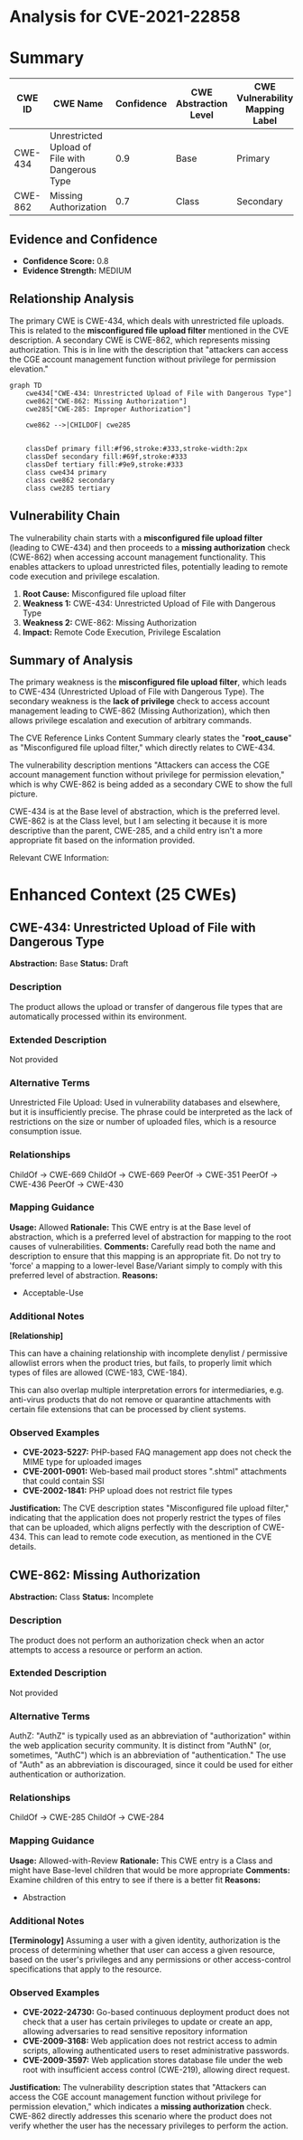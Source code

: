 # Analysis for CVE-2021-22858

# Summary
| CWE ID | CWE Name | Confidence | CWE Abstraction Level | CWE Vulnerability Mapping Label | CWE-Vulnerability Mapping Notes |
|---|---|---|---|---|---|
| CWE-434 | Unrestricted Upload of File with Dangerous Type | 0.9 | Base | Primary | Allowed |
| CWE-862 | Missing Authorization | 0.7 | Class | Secondary | Allowed-with-Review |

## Evidence and Confidence

*   **Confidence Score:** 0.8
*   **Evidence Strength:** MEDIUM

## Relationship Analysis
The primary CWE is CWE-434, which deals with unrestricted file uploads. This is related to the **misconfigured file upload filter** mentioned in the CVE description. A secondary CWE is CWE-862, which represents missing authorization. This is in line with the description that "attackers can access the CGE account management function without privilege for permission elevation."

```mermaid
graph TD
    cwe434["CWE-434: Unrestricted Upload of File with Dangerous Type"]
    cwe862["CWE-862: Missing Authorization"]
    cwe285["CWE-285: Improper Authorization"]

    cwe862 -->|CHILDOF| cwe285
    

    classDef primary fill:#f96,stroke:#333,stroke-width:2px
    classDef secondary fill:#69f,stroke:#333
    classDef tertiary fill:#9e9,stroke:#333
    class cwe434 primary
    class cwe862 secondary
    class cwe285 tertiary
```

## Vulnerability Chain
The vulnerability chain starts with a **misconfigured file upload filter** (leading to CWE-434) and then proceeds to a **missing authorization** check (CWE-862) when accessing account management functionality. This enables attackers to upload unrestricted files, potentially leading to remote code execution and privilege escalation.
1.  **Root Cause:** Misconfigured file upload filter
2.  **Weakness 1:** CWE-434: Unrestricted Upload of File with Dangerous Type
3.  **Weakness 2:** CWE-862: Missing Authorization
4.  **Impact:** Remote Code Execution, Privilege Escalation

## Summary of Analysis
The primary weakness is the **misconfigured file upload filter**, which leads to CWE-434 (Unrestricted Upload of File with Dangerous Type). The secondary weakness is the **lack of privilege** check to access account management leading to CWE-862 (Missing Authorization), which then allows privilege escalation and execution of arbitrary commands.

The CVE Reference Links Content Summary clearly states the "**root_cause**" as "Misconfigured file upload filter," which directly relates to CWE-434.

The vulnerability description mentions "Attackers can access the CGE account management function without privilege for permission elevation," which is why CWE-862 is being added as a secondary CWE to show the full picture.

CWE-434 is at the Base level of abstraction, which is the preferred level. CWE-862 is at the Class level, but I am selecting it because it is more descriptive than the parent, CWE-285, and a child entry isn't a more appropriate fit based on the information provided.

Relevant CWE Information:

# Enhanced Context (25 CWEs)

## CWE-434: Unrestricted Upload of File with Dangerous Type
**Abstraction:** Base
**Status:** Draft

### Description
The product allows the upload or transfer of dangerous file types that are automatically processed within its environment.

### Extended Description
Not provided

### Alternative Terms
Unrestricted File Upload: Used in vulnerability databases and elsewhere, but it is insufficiently precise. The phrase could be interpreted as the lack of restrictions on the size or number of uploaded files, which is a resource consumption issue.

### Relationships
ChildOf -> CWE-669
ChildOf -> CWE-669
PeerOf -> CWE-351
PeerOf -> CWE-436
PeerOf -> CWE-430

### Mapping Guidance
**Usage:** Allowed
**Rationale:** This CWE entry is at the Base level of abstraction, which is a preferred level of abstraction for mapping to the root causes of vulnerabilities.
**Comments:** Carefully read both the name and description to ensure that this mapping is an appropriate fit. Do not try to 'force' a mapping to a lower-level Base/Variant simply to comply with this preferred level of abstraction.
**Reasons:**
- Acceptable-Use


### Additional Notes
**[Relationship]**

This can have a chaining relationship with incomplete denylist / permissive allowlist errors when the product tries, but fails, to properly limit which types of files are allowed (CWE-183, CWE-184).


This can also overlap multiple interpretation errors for intermediaries, e.g. anti-virus products that do not remove or quarantine attachments with certain file extensions that can be processed by client systems.




### Observed Examples
- **CVE-2023-5227:** PHP-based FAQ management app does not check the MIME type for uploaded images
- **CVE-2001-0901:** Web-based mail product stores ".shtml" attachments that could contain SSI
- **CVE-2002-1841:** PHP upload does not restrict file types

**Justification:**
The CVE description states "Misconfigured file upload filter," indicating that the application does not properly restrict the types of files that can be uploaded, which aligns perfectly with the description of CWE-434. This can lead to remote code execution, as mentioned in the CVE details.

## CWE-862: Missing Authorization
**Abstraction:** Class
**Status:** Incomplete

### Description
The product does not perform an authorization check when an actor attempts to access a resource or perform an action.

### Extended Description
Not provided

### Alternative Terms
AuthZ: "AuthZ" is typically used as an abbreviation of "authorization" within the web application security community. It is distinct from "AuthN" (or, sometimes, "AuthC") which is an abbreviation of "authentication." The use of "Auth" as an abbreviation is discouraged, since it could be used for either authentication or authorization.

### Relationships
ChildOf -> CWE-285
ChildOf -> CWE-284

### Mapping Guidance
**Usage:** Allowed-with-Review
**Rationale:** This CWE entry is a Class and might have Base-level children that would be more appropriate
**Comments:** Examine children of this entry to see if there is a better fit
**Reasons:**
- Abstraction


### Additional Notes
**[Terminology]** Assuming a user with a given identity, authorization is the process of determining whether that user can access a given resource, based on the user's privileges and any permissions or other access-control specifications that apply to the resource.



### Observed Examples
- **CVE-2022-24730:** Go-based continuous deployment product does not check that a user has certain privileges to update or create an app, allowing adversaries to read sensitive repository information
- **CVE-2009-3168:** Web application does not restrict access to admin scripts, allowing authenticated users to reset administrative passwords.
- **CVE-2009-3597:** Web application stores database file under the web root with insufficient access control (CWE-219), allowing direct request.

**Justification:**
The vulnerability description states that "Attackers can access the CGE account management function without privilege for permission elevation," which indicates a **missing authorization** check. CWE-862 directly addresses this scenario where the product does not verify whether the user has the necessary privileges to perform the action.